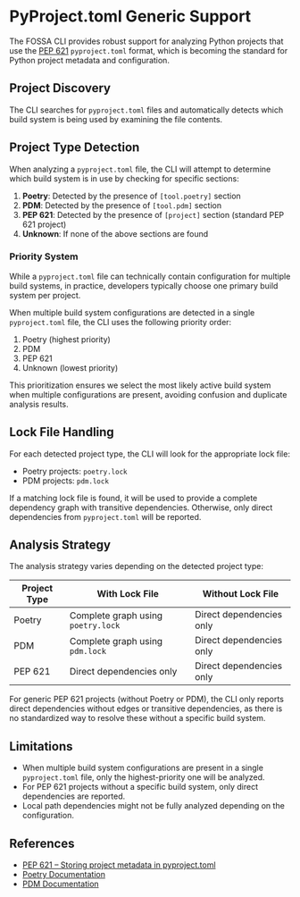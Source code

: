 # PyProject.toml Generic Support

The FOSSA CLI provides robust support for analyzing Python projects that use the [PEP 621](https://peps.python.org/pep-0621/) `pyproject.toml` format, which is becoming the standard for Python project metadata and configuration.

## Project Discovery

The CLI searches for `pyproject.toml` files and automatically detects which build system is being used by examining the file contents.

## Project Type Detection

When analyzing a `pyproject.toml` file, the CLI will attempt to determine which build system is in use by checking for specific sections:

1. **Poetry**: Detected by the presence of `[tool.poetry]` section
2. **PDM**: Detected by the presence of `[tool.pdm]` section
3. **PEP 621**: Detected by the presence of `[project]` section (standard PEP 621 project)
4. **Unknown**: If none of the above sections are found

### Priority System

While a `pyproject.toml` file can technically contain configuration for multiple build systems, in practice, developers typically choose one primary build system per project. 

When multiple build system configurations are detected in a single `pyproject.toml` file, the CLI uses the following priority order:

1. Poetry (highest priority)
2. PDM
3. PEP 621
4. Unknown (lowest priority)

This prioritization ensures we select the most likely active build system when multiple configurations are present, avoiding confusion and duplicate analysis results. 

## Lock File Handling

For each detected project type, the CLI will look for the appropriate lock file:

- Poetry projects: `poetry.lock`
- PDM projects: `pdm.lock`

If a matching lock file is found, it will be used to provide a complete dependency graph with transitive dependencies. Otherwise, only direct dependencies from `pyproject.toml` will be reported.

## Analysis Strategy

The analysis strategy varies depending on the detected project type:

| Project Type | With Lock File | Without Lock File |
|--------------|----------------|-------------------|
| Poetry       | Complete graph using `poetry.lock` | Direct dependencies only |
| PDM          | Complete graph using `pdm.lock`    | Direct dependencies only |
| PEP 621      | Direct dependencies only           | Direct dependencies only |

For generic PEP 621 projects (without Poetry or PDM), the CLI only reports direct dependencies without edges or transitive dependencies, as there is no standardized way to resolve these without a specific build system.

## Limitations

- When multiple build system configurations are present in a single `pyproject.toml` file, only the highest-priority one will be analyzed.
- For PEP 621 projects without a specific build system, only direct dependencies are reported.
- Local path dependencies might not be fully analyzed depending on the configuration.

## References

- [PEP 621 – Storing project metadata in pyproject.toml](https://peps.python.org/pep-0621/)
- [Poetry Documentation](https://python-poetry.org/docs/pyproject/)
- [PDM Documentation](https://pdm.fming.dev/latest/usage/pyproject/)